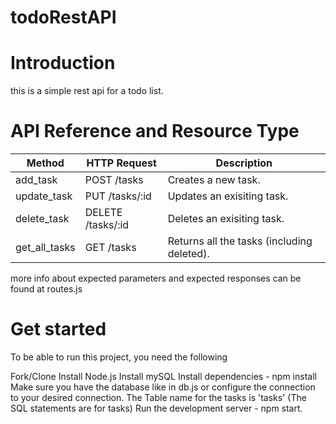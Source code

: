 # todoRestAPI


# Introduction
this is a simple rest api for a todo list.

# API Reference and Resource Type


| Method  | HTTP Request | Description
| ------------- | ------------- | -------------
| add_task  | POST /tasks  | Creates a new task.
| update_task  | PUT /tasks/:id  | Updates an exisiting task.
| delete_task  | DELETE /tasks/:id  | Deletes an exisiting task.
| get_all_tasks  | GET /tasks  | Returns all the tasks (including deleted).

more info about expected parameters and expected responses can be found at routes.js

# Get started
To be able to run this project, you need the following

Fork/Clone
Install Node.js
Install mySQL
Install dependencies - npm install
Make sure you have the database like in db.js or configure the connection to your desired connection.
The Table name for the tasks is 'tasks' (The SQL statements are for tasks)
Run the development server - npm start.
